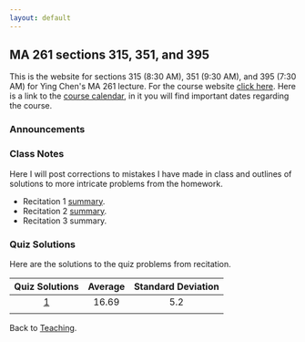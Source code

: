 ```yaml
---
layout: default
---
```


## [](#course) MA 261 sections 315, 351, and 395
This is the website for sections 315 (8:30 AM), 351 (9:30 AM), and 395 (7:30 AM)
for Ying Chen's MA 261 lecture. For the course website [click
here](https://www.math.purdue.edu/MA261). Here is a link to the [course
calendar](https://www.math.purdue.edu/~chenjk/261-F18-calendar.html), in it you
will find important dates regarding the course.

### [](#announce) Announcements

### [](#notes) Class Notes
Here I will post corrections to mistakes I have made in class and outlines of
solutions to more intricate problems from the homework.

* Recitation 1 [summary](notes/rec-1).
* Recitation 2 [summary](notes/rec-2).
* Recitation 3 summary.

### [](#sols) Quiz Solutions
Here are the solutions to the quiz problems from recitation.

| Quiz Solutions                | Average    | Standard Deviation    |
| :---------------------------: | :--------: | :-------------------: |
| [1](quizzes/MA261_Quiz_1.pdf) | 16.69      | 5.2                   |
|                               |            |                       |

Back to [Teaching](../#-teaching).
